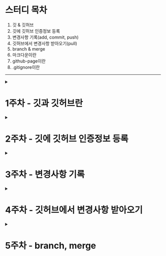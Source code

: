 # 스터디 목차

1. 깃 & 깃허브
1. 깃에 깃허브 인증정보 등록
1. 변경사항 기록(add, commit, push)
1. 깃허브에서 변경사항 받아오기(pull)
1. branch & merge
1. 마크다운이란
1. github-page이란
1. .gitignore이란

---
<details>
<summary><h1>1주차 - 깃과 깃허브란</h1></summary>

### 1.1 Git & Github

> Git - 컴퓨터 **파일**의 변경사항을 추적하고 여러 명의 사용자들 간에 해당 파일들의 작업을 조율하기 위한 **분산 버전 관리 시스템**이다. 소프트웨어 개발에서 소스 코드 관리에 주로 사용된다. 

> Github - 깃허브는 깃 저장소 호스팅을 지원하는 **웹 서비스**이다.

### 1.2 Github를 사용하는 이유

1. 백업 용이성
2. 버전 관리
3. 협업 용이성
4. 오픈 소스 개발과 공유

---

</details>

<details>
<summary><h1>2주차 - 깃에 깃허브 인증정보 등록</h1></summary>

로컬에서 깃을 통해 깃허브에 변경사항을 올리기 위해선 깃에 깃허브 인증정보가 있어야함

### 2.1 용어

* 로컬 저장소(local repository) : 깃으로 관리되는 자신의 컴퓨터에 있는 저장소
* 원격 저장소(remote repository) : 깃허브로 관리되는 인터넷 세상에 있는 저장소

### 2.2 깃허브 인증정보 등록

cmd 또는 터미널을 켜서 다음을 입력(쌍따옴표도 입력해야함)

1. cmd > `git config --global user.name "이름"` : 깃허브 이름 등록
1. cmd > `git config --global user.email "이메일"` : 깃허브 이메일 등록
1. cmd > `git config --global user.password "비밀번호"` : 비밀번호 등록
1. cmd > `git config --list` : 이름,이메일,비밀번호 잘 입력되었는지 확인

---

</details>

<details>
<summary><h1>3주차 - 변경사항 기록</h1></summary>

### 3.1 로컬저장소-원격저장소 연결 

1. 원격저장소 만들기 : 깃허브 사이트 우측 상단 '+' 버튼을 눌러 'New Repository'를 클릭
1. 로컬저장소 만들기 : 작업 공간 안에 cmd(로컬저장소) > `git init`
1. 로컬에 원격저장소 등록 : cmd(로컬저장소) > `git remote add origin 원격저장소주소`

### 3.2 변경 사항 올리기

1. cmd(로컬저장소) > `git add .` : Staging Area에 변경사항을 추가
1. cmd(로컬저장소) > `git commit -m "커밋메시지"` : Staging Area에 있는 변경사항을 로컬저장소에 기록
1. cmd(로컬저장소) > `git push origin master` : 원격저장소에 변경사항을 기록

---

</details>

<details>
<summary><h1>4주차 - 깃허브에서 변경사항 받아오기</h1></summary>

원격저장소에 변경이 생길 경우

### 4.1 변경사항 확인

1. cmd(로컬저장소) > `git fetch origin`

### 4.2 변경사항 가져오기

1. cmd(로컬저장소) > `git pull origin master`

</details>

<details>
<summary><h1>5주차 - branch, merge</h1></summary>

여러 명이 동시에 개발을 진행할 때, 각자 복사본을 생성하여 작업을 진행하고, 작업이 완료되면 원본과 병합한다.

여기서 복사본을 `branch`라고 한다.

### 4.1 branch

1. 브랜치 생성 : cmd(로컬저장소) > `git branch [새로운 브랜치명]`
2. 브랜치 전환 : cmd(로컬저장소) > `git switch [전환할 브랜치명]`
3. 브랜치에서 작업(add, commit)

* 브랜치 목록 확인 : `git branch`

### 4.2 merge

1. 기존 브랜치로 전환 : `git switch master`
2. 브랜치 병합 : `git merge [병합할 브랜치]`

* 브랜치 삭제(안해도됨) : `git branch -d [삭제할 브랜치명]`

### 4.3 merge 이후

* merge 이후에도 브랜치는 사라지지 않음
* 기록용으로 남겨 놓기도 함
* 삭제하지 않으면 동명의 브랜치를 만들기 때문에 오래된 브랜치는 삭제하는게 좋음

</details>
